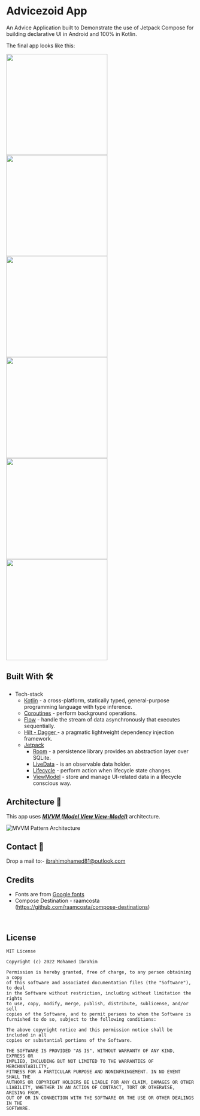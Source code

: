 #  Advicezoid App
An Advice Application built to Demonstrate the use of Jetpack Compose for building declarative UI in
Android and 100% in Kotlin.

The final app looks like this:

<img src="screenshoots/final_gif_.gif" width="270"/>  <img src="screenshoots/homescreen.png" width="270"/>  <img src="screenshoots/favscreen.png" width="270"/>  <img src="screenshoots/settingScreen.png" width="270"/>  <img src="screenshoots/aboutusScreen.png" width="270"/>   <img src="screenshoots/auto_dark_light_mode.gif" width="270"/> 

## Built With 🛠

* Tech-stack
  * [Kotlin](https://kotlinlang.org/) - a cross-platform, statically typed, general-purpose programming language with type inference.
  * [Coroutines](https://kotlinlang.org/docs/reference/coroutines-overview.html) - perform background operations.
  * [Flow](https://kotlinlang.org/docs/reference/coroutines/flow.html) - handle the stream of data asynchronously that executes sequentially.
  * [Hilt - Dagger ](https://dagger.dev/hilt/) - a pragmatic lightweight dependency injection framework.
  * [Jetpack](https://developer.android.com/jetpack)
    * [Room](https://developer.android.com/topic/libraries/architecture/room) - a persistence library provides an abstraction layer over SQLite.
    * [LiveData](https://developer.android.com/topic/libraries/architecture/livedata) - is an observable data holder.
    * [Lifecycle](https://developer.android.com/topic/libraries/architecture/lifecycle) - perform action when lifecycle state changes.
    * [ViewModel](https://developer.android.com/topic/libraries/architecture/viewmodel) - store and manage UI-related data in a lifecycle conscious way.

## Architecture 🗼

This app uses [***MVVM (Model View
View-Model)***](https://developer.android.com/jetpack/docs/guide#recommended-app-arch) architecture.

![MVVM Pattern Architecture](mvvm_pattern_image.png)

## Contact 📩

Drop a mail to:- ibrahimohamed81@outlook.com

## Credits

- Fonts are from [Google fonts](https://fonts.google.com/knowledge)
- Compose Destination - raamcosta (https://github.com/raamcosta/compose-destinations)

<br />

## License

```
MIT License

Copyright (c) 2022 Mohamed Ibrahim

Permission is hereby granted, free of charge, to any person obtaining a copy
of this software and associated documentation files (the "Software"), to deal
in the Software without restriction, including without limitation the rights
to use, copy, modify, merge, publish, distribute, sublicense, and/or sell
copies of the Software, and to permit persons to whom the Software is
furnished to do so, subject to the following conditions:

The above copyright notice and this permission notice shall be included in all
copies or substantial portions of the Software.

THE SOFTWARE IS PROVIDED "AS IS", WITHOUT WARRANTY OF ANY KIND, EXPRESS OR
IMPLIED, INCLUDING BUT NOT LIMITED TO THE WARRANTIES OF MERCHANTABILITY,
FITNESS FOR A PARTICULAR PURPOSE AND NONINFRINGEMENT. IN NO EVENT SHALL THE
AUTHORS OR COPYRIGHT HOLDERS BE LIABLE FOR ANY CLAIM, DAMAGES OR OTHER
LIABILITY, WHETHER IN AN ACTION OF CONTRACT, TORT OR OTHERWISE, ARISING FROM,
OUT OF OR IN CONNECTION WITH THE SOFTWARE OR THE USE OR OTHER DEALINGS IN THE
SOFTWARE.
```